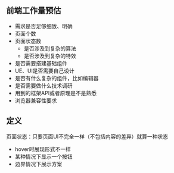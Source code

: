 ## 前端工作量预估
* 需求是否足够细致、明确
* 页面个数
* 页面状态数
    * 是否涉及到复杂的算法
    * 是否涉及到复杂的特效
* 是否需要搭建基础组件 
* UE、UI是否需要自己设计  
* 是否有什么复杂的组件，比如编辑器  
* 是否需要做什么技术调研
* 用到的框架API或者原理是不是熟悉
* 浏览器兼容性要求

## 定义

页面状态：只要页面UI不完全一样（不包括内容的差异）就算一种状态

* hover时展现形式不一样
* 某种情况下显示一个按钮
* 边界情况下展示方案
    